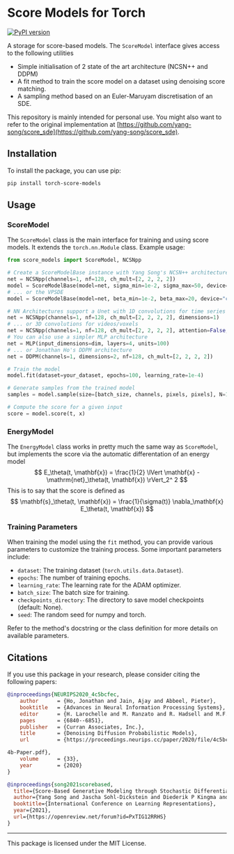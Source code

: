 # Score Models for Torch

[![PyPI version](https://badge.fury.io/py/your-package-name.svg)](https://badge.fury.io/py/your-package-name)

A storage for score-based models. The `ScoreModel` interface gives access to the following utilities
- Simple initialisation of 2 state of the art architecture (NCSN++ and DDPM)
- A fit method to train the score model on a dataset using denoising score matching.
- A sampling method based on an Euler-Maruyam discretisation of an SDE. 

This repository is mainly intended for personal use. 
You might also want to refer to the original implementation at [https://github.com/yang-song/score_sde](https://github.com/yang-song/score_sde).

## Installation

To install the package, you can use pip:

```bash
pip install torch-score-models
```

## Usage


### ScoreModel

The `ScoreModel` class is the main interface for training and using score models. It extends the `torch.nn.Module` class. Example usage:

```python
from score_models import ScoreModel, NCSNpp

# Create a ScoreModelBase instance with Yang Song's NCSN++ architecture and the VESDE
net = NCSNpp(channels=1, nf=128, ch_mult=[2, 2, 2, 2])
model = ScoreModelBase(model=net, sigma_min=1e-2, sigma_max=50, device="cuda")
# ... or the VPSDE
model = ScoreModelBase(model=net, beta_min=1e-2, beta_max=20, device="cuda")

# NN Architectures support a Unet with 1D convolutions for time series input data
net = NCSNpp(channels=1, nf=128, ch_mult=[2, 2, 2, 2], dimensions=1)
# ... or 3D convolutions for videos/voxels
net = NCSNpp(channels=1, nf=128, ch_mult=[2, 2, 2, 2], attention=False, dimensions=3)
# You can also use a simpler MLP architecture 
net = MLP(input_dimensions=dim, layers=4, units=100)
# ... or Jonathan Ho's DDPM architecture
net = DDPM(channels=1, dimensions=2, nf=128, ch_mult=[2, 2, 2, 2])

# Train the model
model.fit(dataset=your_dataset, epochs=100, learning_rate=1e-4)

# Generate samples from the trained model
samples = model.sample(size=[batch_size, channels, pixels, pixels], N=1000)

# Compute the score for a given input
score = model.score(t, x)
```

### EnergyModel

The `EnergyModel` class works in pretty much the same way as `ScoreModel`, but implements the score via the 
automatic differentation of an energy model
$$
    E_\theta(t, \mathbf{x}) = \frac{1}{2} \lVert \mathbf{x} - \mathrm{net}_\theta(t, \mathbf{x}) \rVert_2^ 2
$$
This is to say that the score is defined as
$$
    \mathbf{s}_\theta(t, \mathbf{x}) = \frac{1}{\sigma(t)} \nabla_\mathbf{x} E_\theta(t, \mathbf{x})
$$


### Training Parameters

When training the model using the `fit` method, you can provide various parameters to customize the training process. Some important parameters include:

- `dataset`: The training dataset (`torch.utils.data.Dataset`).
- `epochs`: The number of training epochs.
- `learning_rate`: The learning rate for the ADAM optimizer.
- `batch_size`: The batch size for training.
- `checkpoints_directory`: The directory to save model checkpoints (default: None).
- `seed`: The random seed for numpy and torch.

Refer to the method's docstring or the class definition for more details on available parameters.

## Citations

If you use this package in your research, please consider citing the following papers:

```bibtex
@inproceedings{NEURIPS2020_4c5bcfec,
    author      = {Ho, Jonathan and Jain, Ajay and Abbeel, Pieter},
    booktitle   = {Advances in Neural Information Processing Systems},
    editor      = {H. Larochelle and M. Ranzato and R. Hadsell and M.F. Balcan and H. Lin},
    pages       = {6840--6851},
    publisher   = {Curran Associates, Inc.},
    title       = {Denoising Diffusion Probabilistic Models},
    url         = {https://proceedings.neurips.cc/paper/2020/file/4c5bcfec8584af0d967f1ab10179ca

4b-Paper.pdf},
    volume      = {33},
    year        = {2020}
}
```

```bibtex
@inproceedings{song2021scorebased,
  title={Score-Based Generative Modeling through Stochastic Differential Equations},
  author={Yang Song and Jascha Sohl-Dickstein and Diederik P Kingma and Abhishek Kumar and Stefano Ermon and Ben Poole},
  booktitle={International Conference on Learning Representations},
  year={2021},
  url={https://openreview.net/forum?id=PxTIG12RRHS}
}
```

---

This package is licensed under the MIT License.


